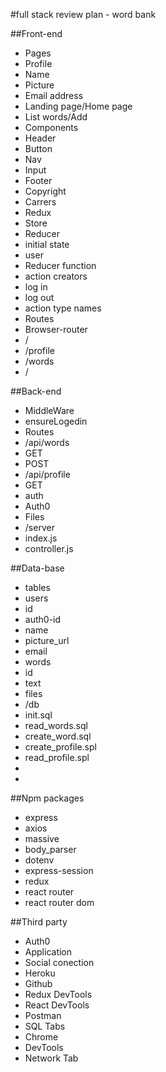 #full stack review plan - word bank

##Front-end

* Pages
 * Profile
  * Name
  * Picture
  * Email address
 * Landing page/Home page
 * List words/Add
* Components
 * Header
 * Button
 * Nav
 * Input
 * Footer
  * Copyright
  * Carrers
* Redux
 * Store
 * Reducer
  * initial state
   * user
  * Reducer function
  * action creators
   * log in 
   * log out
  * action type names 
* Routes
 * Browser-router
 * /
 * /profile
 * /words
 * /


##Back-end

* MiddleWare
 * ensureLogedin
* Routes
 * /api/words
  * GET
  * POST
 * /api/profile
  * GET
* auth
 * Auth0 
* Files
 * /server
  * index.js
  * controller.js


##Data-base

* tables
 * users
  * id
  * auth0-id
  * name
  * picture_url
  * email
 * words
  * id
  * text
* files
 * /db
  * init.sql
  * read_words.sql
  * create_word.sql
  * create_profile.spl
  * read_profile.spl
*
*

##Npm packages

* express
* axios
* massive
* body_parser
* dotenv
* express-session
* redux
* react router
* react router dom


##Third party

* Auth0
 * Application 
 * Social conection
* Heroku
* Github
* Redux DevTools
* React DevTools
* Postman
* SQL Tabs
*  Chrome 
 * DevTools
 * Network Tab 

